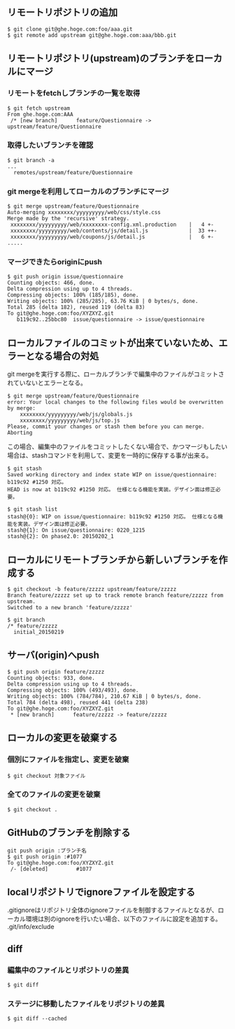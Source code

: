 ## リモートリポジトリの追加
```
$ git clone git@ghe.hoge.com:foo/aaa.git  
$ git remote add upstream git@ghe.hoge.com:aaa/bbb.git  
```

## リモートリポジトリ(upstream)のブランチをローカルにマージ

### リモートをfetchしブランチの一覧を取得
```
$ git fetch upstream
From ghe.hoge.com:AAA  
 /* [new branch]      feature/Questionnaire -> upstream/feature/Questionnaire  
```

### 取得したいブランチを確認
```
$ git branch -a  
...  
  remotes/upstream/feature/Questionnaire  
```

### git mergeを利用してローカルのブランチにマージ
```
$ git merge upstream/feature/Questionnaire  
Auto-merging xxxxxxxx/yyyyyyyyy/web/css/style.css  
Merge made by the 'recursive' strategy.  
 xxxxxxxx/yyyyyyyyy/web/xxxxxxxx-config.xml.production    |   4 +-  
 xxxxxxxx/yyyyyyyyy/web/contents/js/detail.js             |  33 ++-  
 xxxxxxxx/yyyyyyyyy/web/coupons/js/detail.js              |   6 +-  
.....  
```

### マージできたらoriginにpush
```
$ git push origin issue/questionnaire  
Counting objects: 466, done.  
Delta compression using up to 4 threads.  
Compressing objects: 100% (185/185), done.  
Writing objects: 100% (285/285), 63.76 KiB | 0 bytes/s, done.  
Total 285 (delta 182), reused 119 (delta 83)  
To git@ghe.hoge.com:foo/XYZXYZ.git  
   b119c92..25bbc80  issue/questionnaire -> issue/questionnaire  
```

## ローカルファイルのコミットが出来ていないため、エラーとなる場合の対処
git mergeを実行する際に、ローカルブランチで編集中のファイルがコミットされていないとエラーとなる。  
```
$ git merge upstream/feature/Questionnaire  
error: Your local changes to the following files would be overwritten by merge:  
	xxxxxxxx/yyyyyyyyy/web/js/globals.js  
	xxxxxxxx/yyyyyyyyy/web/js/top.js  
Please, commit your changes or stash them before you can merge.  
Aborting  
```
この場合、編集中のファイルをコミットしたくない場合で、かつマージもしたい場合は、stashコマンドを利用して、変更を一時的に保存する事が出来る。

```
$ git stash  
Saved working directory and index state WIP on issue/questionnaire: b119c92 #1250 対応。
HEAD is now at b119c92 #1250 対応。 仕様となる機能を実装。デザイン面は修正必要。  
  
$ git stash list  
stash@{0}: WIP on issue/questionnaire: b119c92 #1250 対応。 仕様となる機能を実装。デザイン面は修正必要。  
stash@{1}: On issue/questionnaire: 0220_1215  
stash@{2}: On phase2.0: 20150202_1  
```
## ローカルにリモートブランチから新しいブランチを作成する
```
$ git checkout -b feature/zzzzz upstream/feature/zzzzz  
Branch feature/zzzzz set up to track remote branch feature/zzzzz from upstream.  
Switched to a new branch 'feature/zzzzz'  
  
$ git branch  
/* feature/zzzzz  
  initial_20150219  
```

## サーバ(origin)へpush
```
$ git push origin feature/zzzzz   
Counting objects: 933, done.  
Delta compression using up to 4 threads.  
Compressing objects: 100% (493/493), done.  
Writing objects: 100% (784/784), 210.67 KiB | 0 bytes/s, done.  
Total 784 (delta 498), reused 441 (delta 238)  
To git@ghe.hoge.com:foo/XYZXYZ.git  
 * [new branch]      feature/zzzzz -> feature/zzzzz  
```

## ローカルの変更を破棄する

### 個別にファイルを指定し、変更を破棄
```$ git checkout 対象ファイル```
### 全てのファイルの変更を破棄
```$ git checkout .```

## GitHubのブランチを削除する
```
git push origin :ブランチ名  
$ git push origin :#1077  
To git@ghe.hoge.com:foo/XYZXYZ.git  
 /- [deleted]         #1077  
```

## localリポジトリでignoreファイルを設定する
.gitignoreはリポジトリ全体のignoreファイルを制御するファイルとなるが、ローカル環境は別のignoreを行いたい場合、以下のファイルに設定を追加する。
.git/info/exclude

## diff

### 編集中のファイルとリポジトリの差異
```
$ git diff
```

### ステージに移動したファイルをリポジトリの差異
```
$ git diff --cached
```

